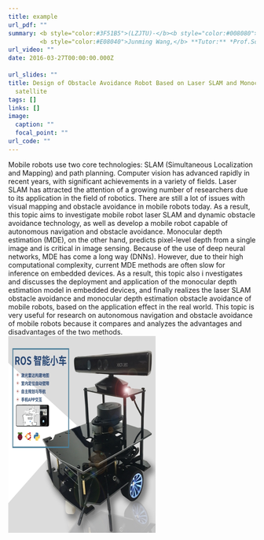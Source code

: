 ```yaml
---
title: example
url_pdf: ""
summary: <b style="color:#3F51B5">(LZJTU)-</b><b style="color:#008080">Undergraduate graduation project</b></br> 
         <b style="color:#E08040">Junming Wang,</b> **Tutor:** *Prof.Song Wang* **and** *Prof.Heming Cui*</br>
url_video: ""
date: 2016-03-27T00:00:00.000Z

url_slides: ""
title: Design of Obstacle Avoidance Robot Based on Laser SLAM and Monocular Depth Estimation
  satellite
tags: []
links: []
image:
  caption: ""
  focal_point: ""
url_code: ""
---
```

Mobile robots use two core technologies: SLAM (Simultaneous Localization and Mapping) and path planning. Computer vision has advanced rapidly in recent years, with significant achievements in a variety of fields. Laser SLAM has attracted the attention of a growing number of researchers due to its application in the field of robotics. There are still a lot of issues with visual mapping and obstacle avoidance in mobile robots today. As a result, this topic aims to investigate mobile robot laser SLAM and dynamic obstacle avoidance technology, as well as develop a mobile robot capable of autonomous navigation and obstacle avoidance. Monocular depth estimation (MDE), on the other hand, predicts pixel-level depth from a single image and is critical in image sensing. Because of the use of deep neural networks, MDE has come a long way (DNNs). However, due to their high computational complexity, current MDE methods are often slow for inference on embedded devices. As a result, this topic also i nvestigates and discusses the deployment and application of the monocular depth estimation model in embedded devices, and finally realizes the laser SLAM obstacle avoidance and monocular depth estimation obstacle avoidance of mobile robots, based on the application effect in the real world. This topic is very useful for research on autonomous navigation and obstacle avoidance of mobile robots because it compares and analyzes the advantages and disadvantages of the two methods.
<img style="width:300px;height:400px" src="tb_image1.jpg" />




